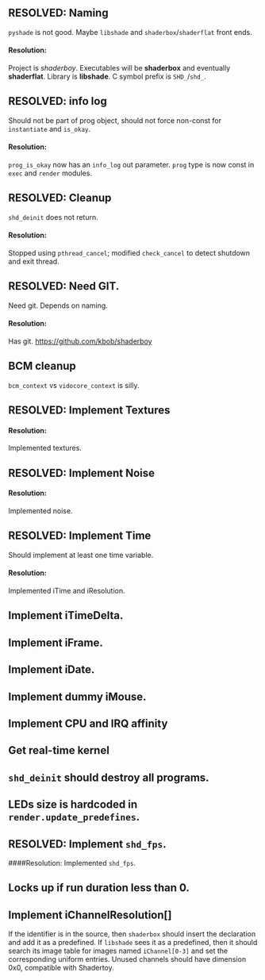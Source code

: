 ## RESOLVED: Naming

`pyshade` is not good.  Maybe `libshade` and `shaderbox`/`shaderflat`
front ends.

#### Resolution:
Project is *shaderboy*.
Executables will be **shaderbox** and eventually **shaderflat**.
Library is **libshade**.
C symbol prefix is `SHD_`/`shd_`.

## RESOLVED: info log

Should not be part of prog object, should not force non-const for
`instantiate` and `is_okay`.

#### Resolution:
`prog_is_okay` now has an `info_log` out parameter.
`prog` type is now const in `exec` and `render` modules.

## RESOLVED: Cleanup

`shd_deinit` does not return.

#### Resolution:
Stopped using `pthread_cancel`; modified `check_cancel` to detect
shutdown and exit thread.

## RESOLVED: Need GIT.

Need git. Depends on naming.

#### Resolution:
Has git.  https://github.com/kbob/shaderboy

## BCM cleanup

`bcm_context` vs `vidocore_context` is silly.

## RESOLVED: Implement Textures

#### Resolution:
Implemented textures.

## RESOLVED: Implement Noise

#### Resolution:
Implemented noise.

## RESOLVED: Implement Time

Should implement at least one time variable.

#### Resolution:
Implemented iTime and iResolution.

## Implement iTimeDelta.

## Implement iFrame.

## Implement iDate.

## Implement dummy iMouse.

## Implement CPU and IRQ affinity

## Get real-time kernel

## `shd_deinit` should destroy all programs.

## LEDs size is hardcoded in `render.update_predefines`.

## RESOLVED: Implement `shd_fps`.

####Resolution:
Implemented `shd_fps`.

## Locks up if run duration less than 0.


## Implement iChannelResolution[]
If the identifier is in the source, then `shaderbox` should insert the
declaration and add it as a predefined.  If `libshade` sees it as a
predefined, then it should search its image table for images named
`iChannel[0-3]` and set the corresponding uniform entries.  Unused
channels should have dimension 0x0, compatible with Shadertoy.
